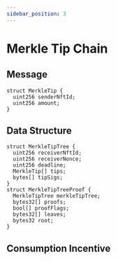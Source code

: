 ```yaml
---
sidebar_position: 3
---
```

# Merkle Tip Chain

## Message
```
struct MerkleTip {
  uint256 senderNftId;
  uint256 amount;
}
```

## Data Structure
```
struct MerkleTipTree {
  uint256 receiverNftId;
  uint256 receiverNonce;
  uint256 deadline;
  MerkleTip[] tips;
  bytes[] tipSigs;
}
struct MerkleTipTreeProof {
  MerkleTipTree merkleTipTree;
  bytes32[] proofs;
  bool[] proofFlags;
  bytes32[] leaves;
  bytes32 root;
}
```
## Consumption Incentive
